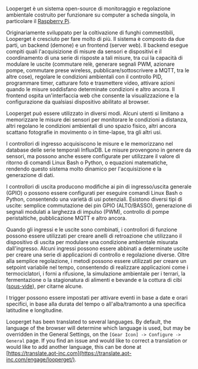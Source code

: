 Looperget è un sistema open-source di monitoraggio e regolazione ambientale costruito per funzionare su computer a scheda singola, in particolare il [Raspberry Pi](https://en.wikipedia.org/wiki/Raspberry_Pi).

Originariamente sviluppato per la coltivazione di funghi commestibili, Looperget è cresciuto per fare molto di più. Il sistema è composto da due parti, un backend (demone) e un frontend (server web). Il backend esegue compiti quali l'acquisizione di misure da sensori e dispositivi e il coordinamento di una serie di risposte a tali misure, tra cui la capacità di modulare le uscite (commutare relè, generare segnali PWM, azionare pompe, commutare prese wireless, pubblicare/sottoscrivere a MQTT, tra le altre cose), regolare le condizioni ambientali con il controllo PID, programmare timer, catturare foto e trasmettere video, attivare azioni quando le misure soddisfano determinate condizioni e altro ancora. Il frontend ospita un'interfaccia web che consente la visualizzazione e la configurazione da qualsiasi dispositivo abilitato al browser.

Looperget può essere utilizzato in diversi modi. Alcuni utenti si limitano a memorizzare le misure dei sensori per monitorare le condizioni a distanza, altri regolano le condizioni ambientali di uno spazio fisico, altri ancora scattano fotografie in movimento o in time-lapse, tra gli altri usi.

I controllori di ingresso acquisiscono le misure e le memorizzano nel database delle serie temporali InfluxDB. Le misure provengono in genere da sensori, ma possono anche essere configurate per utilizzare il valore di ritorno di comandi Linux Bash o Python, o equazioni matematiche, rendendo questo sistema molto dinamico per l'acquisizione e la generazione di dati.

I controllori di uscita producono modifiche ai pin di ingresso/uscita generale (GPIO) o possono essere configurati per eseguire comandi Linux Bash o Python, consentendo una varietà di usi potenziali. Esistono diversi tipi di uscite: semplice commutazione dei pin GPIO (ALTO/BASSO), generazione di segnali modulati a larghezza di impulso (PWM), controllo di pompe peristaltiche, pubblicazione MQTT e altro ancora.

Quando gli ingressi e le uscite sono combinati, i controllori di funzione possono essere utilizzati per creare anelli di retroazione che utilizzano il dispositivo di uscita per modulare una condizione ambientale misurata dall'ingresso. Alcuni ingressi possono essere abbinati a determinate uscite per creare una serie di applicazioni di controllo e regolazione diverse. Oltre alla semplice regolazione, i metodi possono essere utilizzati per creare un setpoint variabile nel tempo, consentendo di realizzare applicazioni come i termociclatori, i forni a rifusione, la simulazione ambientale per i terrari, la fermentazione o la stagionatura di alimenti e bevande e la cottura di cibi ([sous-vide](https://en.wikipedia.org/wiki/Sous-vide)), per citarne alcune.

I trigger possono essere impostati per attivare eventi in base a date e orari specifici, in base alla durata del tempo o all'alba/tramonto a una specifica latitudine e longitudine.

Looperget has been translated to several languages. By default, the language of the browser will determine which language is used, but may be overridden in the General Settings, on the `[Gear Icon] -> Configure -> General` page. If you find an issue and would like to correct a translation or would like to add another language, this can be done at [https://translate.aot-inc.com](https://translate.aot-inc.com/engage/looperget/).
